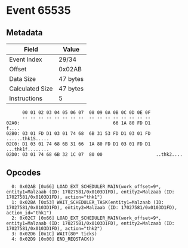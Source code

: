 # Event 65535

## Metadata

| Field           | Value    |
|-----------------|----------|
| Event Index     | 29/34    |
| Offset          | 0x02AB   |
| Data Size       | 47 bytes |
| Calculated Size | 47 bytes |
| Instructions    | 5        |

```
      00 01 02 03 04 05 06 07  08 09 0A 0B 0C 0D 0E 0F
      -- -- -- -- -- -- -- --  -- -- -- -- -- -- -- --
02A0:                                   66 1A 80 FD D1             f....
02B0: 03 01 FD D1 03 01 74 68  6B 31 53 FD D1 03 01 FD  ......thk1S.....
02C0: D1 03 01 74 68 6B 31 66  1A 80 FD D1 03 01 FD D1  ...thk1f........
02D0: 03 01 74 68 6B 32 1C 07  80 00                    ..thk2....      
```

## Opcodes

```
  0: 0x02AB [0x66] LOAD_EXT_SCHEDULER_MAIN(work_offset=9*, entity1=Malzaab (ID: 17027581/0x0103D1FD), entity2=Malzaab (ID: 17027581/0x0103D1FD), action="thk1")
  1: 0x02BA [0x53] WAIT_SCHEDULER_TASK(entity1=Malzaab (ID: 17027581/0x0103D1FD), entity2=Malzaab (ID: 17027581/0x0103D1FD), action_id="thk1")
  2: 0x02C7 [0x66] LOAD_EXT_SCHEDULER_MAIN(work_offset=9*, entity1=Malzaab (ID: 17027581/0x0103D1FD), entity2=Malzaab (ID: 17027581/0x0103D1FD), action="thk2")
  3: 0x02D6 [0x1C] WAIT(80* ticks)
  4: 0x02D9 [0x00] END_REQSTACK()
```
